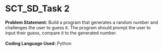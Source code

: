 # SCT_SD_Task 2
<b>Problem Statement:</b> Build a program that generates a random number and challenges the user to guess it. The program should prompt the user to input their guess, compare it to the generated number.<br><br>
<b>Coding Language Used:</b> Python<br><br>
